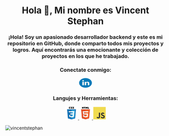 <h1 align="center">Hola 👋, Mi nombre es Vincent Stephan</h1>
<h3 align="center">¡Hola! Soy un apasionado desarrollador backend y este es mi repositorio en GitHub, donde comparto todos mis proyectos y logros. Aquí encontrarás una emocionante y colección de proyectos en los que he trabajado.</h3>

<h3 align="center">Conectate conmigo:</h3>
<p align="center">
<a href="https://www.linkedin.com/in/vincentstephandev/" target="blank"><img align="center" src="linkedin_icon-icons.com_65929.svg" alt="vincentstephandev" height="30" width="40" /></a> 
</p>

<h3 align="center">Langujes y Herramientas:</h3>
<p align="center"> <a href="https://www.w3schools.com/css/" target="_blank" rel="noreferrer"> <img src="https://raw.githubusercontent.com/devicons/devicon/master/icons/css3/css3-original-wordmark.svg" alt="css3" width="40" height="40"/> </a> <a href="https://www.w3.org/html/" target="_blank" rel="noreferrer"> <img src="https://raw.githubusercontent.com/devicons/devicon/master/icons/html5/html5-original-wordmark.svg" alt="html5" width="40" height="40"/> </a> <a href="https://developer.mozilla.org/en-US/docs/Web/JavaScript" target="_blank" rel="noreferrer"> <img src="https://raw.githubusercontent.com/devicons/devicon/master/icons/javascript/javascript-original.svg" alt="javascript" width="40" height="40"/> </a> </p>

<p><img align="center" src="https://github-readme-stats.vercel.app/api/top-langs?username=vincentstephan&show_icons=true&locale=en&layout=compact" alt="vincentstephan" /></p>
